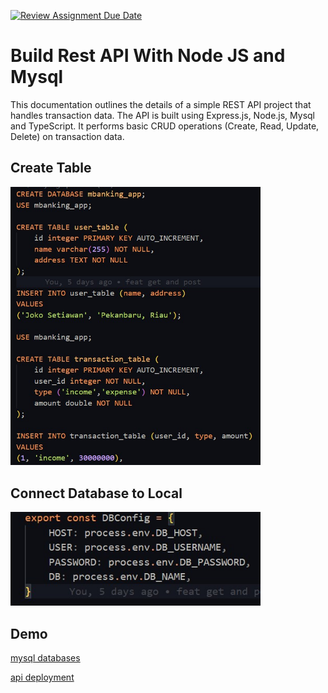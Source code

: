 [![Review Assignment Due Date](https://classroom.github.com/assets/deadline-readme-button-24ddc0f5d75046c5622901739e7c5dd533143b0c8e959d652212380cedb1ea36.svg)](https://classroom.github.com/a/Z42oEjTh)

# Build Rest API With Node JS and Mysql

This documentation outlines the details of a simple REST API project that handles transaction data. The API is built using Express.js, Node.js, Mysql and TypeScript. It performs basic CRUD operations (Create, Read, Update, Delete) on transaction data.

## Create Table

<img align="centre" src="./images/Screenshot 2023-08-24 011637.jpg" width="400px">

## Connect Database to Local 
<img align="centre" src="./images/Screenshot 2023-08-24 012753.jpg" width="400px">

## Demo

[mysql databases](https://week8-jokosetiawan-dev.onrender.com)

[api deployment](https://week8-jokosetiawan-dev.onrender.com)
